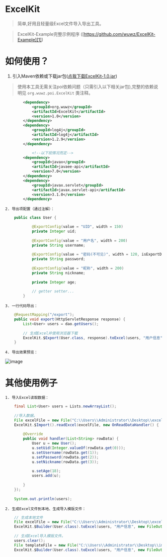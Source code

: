 # ExcelKit

> 简单,好用且轻量级Excel文件导入导出工具。

> ExcelKit-Example完整示例程序 ([https://github.com/wuwz/ExcelKit-Example][1])

# 如何使用？


   1. 引入Maven依赖或下载jar包([点我下载ExcelKit-1.0.jar][2])

> 使用本工具无需关注poi依赖问题（只需引入以下相关jar包),完整的依赖说明见  ``` org.wuwz.poi.ExcelKit ``` 类注释。

``` xml
     	<dependency>
			<groupId>org.wuwz</groupId>
			<artifactId>ExcelKit</artifactId>
			<version>1.0</version>
		</dependency>
		<dependency>
			<groupId>log4j</groupId>
			<artifactId>log4j</artifactId>
			<version>1.2.9</version>
		</dependency>

        	<!--以下视情况而定-->
		<dependency>
			<groupId>javax</groupId>
			<artifactId>javaee-api</artifactId>
			<version>7.0</version>
		</dependency>
		<dependency>
			<groupId>javax.servlet</groupId>
			<artifactId>javax.servlet-api</artifactId>
			<version>3.1.0</version>
		</dependency>
```

       

    2. 导出项配置（通过注解）：
 
``` java
	public class User {

        	@ExportConfig(value = "UID", width = 150)
        	private Integer uid;
        
        	@ExportConfig(value = "用户名", width = 200)
        	private String username;
        
        	@ExportConfig(value = "密码(不可见)", width = 120, isExportData = false)
        	private String password;
        
        	@ExportConfig(value = "昵称", width = 200)
        	private String nickname;
        
        	private Integer age;
        
        	// getter setter...
        }
```


        

    3. 一行代码导出：

``` java
	@RequestMapping("/export");
	public void export(HttpServletResponse response) {
		List<User> users = dao.getUsers();
		
		// 生成Excel并使用浏览器下载
		ExcelKit.$Export(User.class, response).toExcel(users, "用户信息");
	}
```

		
    4. 导出效果预览：
    
![image](https://raw.githubusercontent.com/wuwz/ExcelKit/master/example.png)
	

# 其他使用例子

    1. 导入Excel读取数据：

	

``` java
	final List<User> users = Lists.newArrayList();
	
	//导入数据。
	File excelFile = new File("C:\\Users\\Administrator\\Desktop\\excel.xlsx");
	ExcelKit.$Import().readExcel(excelFile, new OnReadDataHandler() {
		
		@Override
		public void handler(List<String> rowData) {
			User u = new User();
			u.setUid(Integer.valueOf(rowData.get(0)));
			u.setUsername(rowData.get(1));
			u.setPassword(rowData.get(2));
			u.setNickname(rowData.get(3));
			
			u.setAge(18);
			users.add(u);
			
		}
	});
	
	System.out.println(users);
```


 

    2. 生成Excel文件到本地、生成导入模版文件：
 

	

``` java
	// 生成本地文件
	File excelFile = new File("C:\\Users\\Administrator\\Desktop\\excel.xlsx");
	ExcelKit.$Builder(User.class).toExcel(users, "用户信息", new FileOutputStream(excelFile));
	
	// 生成Excel导入模版文件。
	users.clear();
	File templateFile = new File("C:\\Users\\Administrator\\Desktop\\import_template.xlsx");
	ExcelKit.$Builder(User.class).toExcel(users, "用户信息", new FileOutputStream(templateFile));
```

		
		
		
		


  [1]: https://github.com/wuwz/ExcelKit-Example
  [2]: https://github.com/wuwz/ExcelKit/blob/master/target/ExcelKit-1.0.jar?raw=true